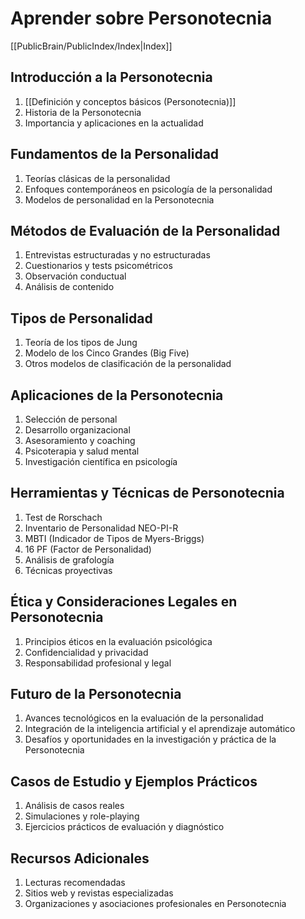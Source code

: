 # Aprender sobre Personotecnia

[[PublicBrain/PublicIndex/Index|Index]]

## Introducción a la Personotecnia
1. [[Definición y conceptos básicos (Personotecnia)]]
2. Historia de la Personotecnia
3. Importancia y aplicaciones en la actualidad

## Fundamentos de la Personalidad
1. Teorías clásicas de la personalidad
2. Enfoques contemporáneos en psicología de la personalidad
3. Modelos de personalidad en la Personotecnia

## Métodos de Evaluación de la Personalidad
1. Entrevistas estructuradas y no estructuradas
2. Cuestionarios y tests psicométricos
3. Observación conductual
4. Análisis de contenido

## Tipos de Personalidad
1. Teoría de los tipos de Jung
2. Modelo de los Cinco Grandes (Big Five)
3. Otros modelos de clasificación de la personalidad

## Aplicaciones de la Personotecnia
1. Selección de personal
2. Desarrollo organizacional
3. Asesoramiento y coaching
4. Psicoterapia y salud mental
5. Investigación científica en psicología

## Herramientas y Técnicas de Personotecnia
1. Test de Rorschach
2. Inventario de Personalidad NEO-PI-R
3. MBTI (Indicador de Tipos de Myers-Briggs)
4. 16 PF (Factor de Personalidad)
5. Análisis de grafología
6. Técnicas proyectivas

## Ética y Consideraciones Legales en Personotecnia
1. Principios éticos en la evaluación psicológica
2. Confidencialidad y privacidad
3. Responsabilidad profesional y legal

## Futuro de la Personotecnia
1. Avances tecnológicos en la evaluación de la personalidad
2. Integración de la inteligencia artificial y el aprendizaje automático
3. Desafíos y oportunidades en la investigación y práctica de la Personotecnia

## Casos de Estudio y Ejemplos Prácticos
1. Análisis de casos reales
2. Simulaciones y role-playing
3. Ejercicios prácticos de evaluación y diagnóstico

## Recursos Adicionales
1. Lecturas recomendadas
2. Sitios web y revistas especializadas
3. Organizaciones y asociaciones profesionales en Personotecnia
